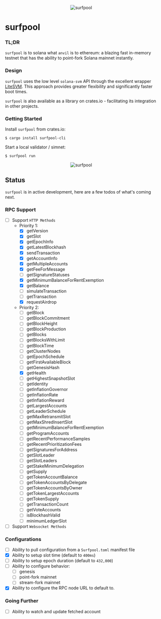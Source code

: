 <div align="center">
  <picture>
    <source srcset="https://raw.githubusercontent.com/txtx/surfpool/main/docs/assets/surfpool-hero.png">
    <img alt="surfpool" style="max-width: 60%;">
  </picture>
</div>

# surfpool

### TL;DR

`surfpool` is to solana what `anvil` is to ethereum: a blazing fast in-memory testnet that has the ability to point-fork Solana mainnet instantly.

### Design

`surfpool` uses the low level `solana-svm` API through the excellent wrapper [LiteSVM](https://github.com/LiteSVM/litesvm).
This approach provides greater flexibility and significantly faster boot times.

`surfpool` is also available as a library on crates.io - facilitating its integration in other projects.

### Getting Started

Install `surfpool` from crates.io:

```console
$ cargo install surfpool-cli
```

Start a local validator / simnet:

```console
$ surfpool run
```

<div align="center">
  <picture>
    <source srcset="https://raw.githubusercontent.com/txtx/surfpool/main/docs/assets/screenshot.png">
    <img alt="surfpool" style="max-width: 60%;">
  </picture>
</div>

## Status

`surfpool` is in active development, here are a few todos of what's coming next.

### RPC Support

- [ ] Support `HTTP Methods`
    - Priority 1:
        - [x] getVersion
        - [x] getSlot
        - [x] getEpochInfo
        - [x] getLatestBlockhash
        - [x] sendTransaction
        - [x] getAccountInfo
        - [x] getMultipleAccounts
        - [x] getFeeForMessage
        - [ ] getSignatureStatuses
        - [x] getMinimumBalanceForRentExemption
        - [x] getBalance
        - [ ] simulateTransaction
        - [ ] getTransaction
        - [x] requestAirdrop
    - Priority 2:
        - [ ] getBlock
        - [ ] getBlockCommitment
        - [ ] getBlockHeight
        - [ ] getBlockProduction
        - [ ] getBlocks
        - [ ] getBlocksWithLimit
        - [ ] getBlockTime
        - [ ] getClusterNodes
        - [ ] getEpochSchedule
        - [ ] getFirstAvailableBlock
        - [ ] getGenesisHash
        - [x] getHealth
        - [ ] getHighestSnapshotSlot
        - [ ] getIdentity
        - [ ] getInflationGovernor
        - [ ] getInflationRate
        - [ ] getInflationReward
        - [ ] getLargestAccounts
        - [ ] getLeaderSchedule
        - [ ] getMaxRetransmitSlot
        - [ ] getMaxShredInsertSlot
        - [ ] getMinimumBalanceForRentExemption
        - [ ] getProgramAccounts
        - [ ] getRecentPerformanceSamples
        - [ ] getRecentPrioritizationFees
        - [ ] getSignaturesForAddress
        - [ ] getSlotLeader
        - [ ] getSlotLeaders
        - [ ] getStakeMinimumDelegation
        - [ ] getSupply
        - [ ] getTokenAccountBalance
        - [ ] getTokenAccountsByDelegate
        - [ ] getTokenAccountsByOwner
        - [ ] getTokenLargestAccounts
        - [ ] getTokenSupply
        - [ ] getTransactionCount
        - [ ] getVoteAccounts
        - [ ] isBlockhashValid
        - [ ] minimumLedgerSlot
- [ ] Support `Websocket Methods`

### Configurations

- [ ] Ability to pull configuration from a `Surfpool.toml` manifest file
- [x] Ability to setup slot time (default to `400ms`)
- [ ] Ability to setup epoch duration (default to `432,000`)
- [ ] Ability to configure behavior:
    - [ ] genesis
    - [ ] point-fork mainnet
    - [ ] stream-fork mainnet
- [x] Ability to configure the RPC node URL to default to.

### Going Further
- [ ] Ability to watch and update fetched account
